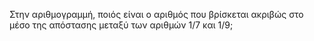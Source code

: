 Στην αριθμογραμμή, ποιός είναι ο αριθμός που βρίσκεται ακριβώς στο μέσο της απόστασης μεταξύ των αριθμών 1/7 και 1/9;
